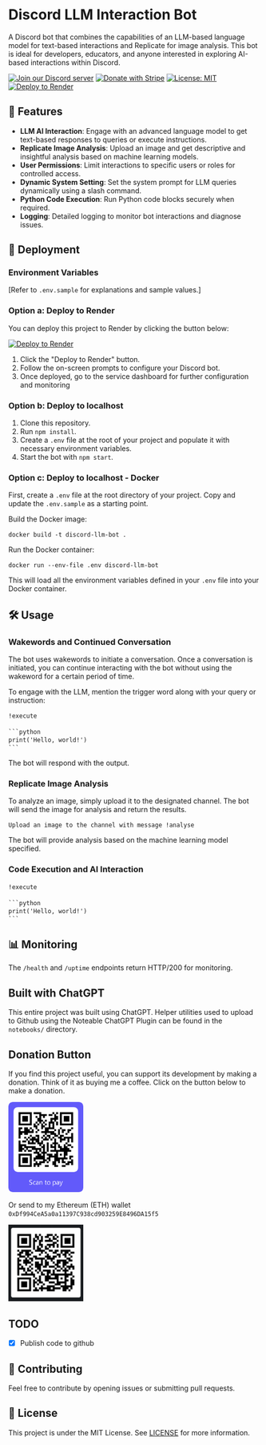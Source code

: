 # Discord LLM Interaction Bot

A Discord bot that combines the capabilities of an LLM-based language model for text-based interactions and Replicate for image analysis. This bot is ideal for developers, educators, and anyone interested in exploring AI-based interactions within Discord.

[![Join our Discord server](https://img.shields.io/badge/Discord-Join%20Server-7289da.svg)](https://discord.com/invite/1111417036963319928)
[![Donate with Stripe](https://img.shields.io/badge/Donate%20with-Stripe-blue.svg)](https://buy.stripe.com/00g14peASeEd7xCcMM)
[![License: MIT](https://img.shields.io/badge/License-MIT-yellow.svg)](https://opensource.org/licenses/MIT) [![Deploy to Render](https://render.com/images/deploy-to-render-button.svg)](https://render.com/deploy?repo=https://github.com/matthewhand/discord-llm-bot)

## 🌟 Features

- **LLM AI Interaction**: Engage with an advanced language model to get text-based responses to queries or execute instructions.
- **Replicate Image Analysis**: Upload an image and get descriptive and insightful analysis based on machine learning models.
- **User Permissions**: Limit interactions to specific users or roles for controlled access.
- **Dynamic System Setting**: Set the system prompt for LLM queries dynamically using a slash command.
- **Python Code Execution**: Run Python code blocks securely when required.
- **Logging**: Detailed logging to monitor bot interactions and diagnose issues.

## 🚀 Deployment

### Environment Variables

[Refer to `.env.sample` for explanations and sample values.]

### Option a: Deploy to Render

You can deploy this project to Render by clicking the button below:

[![Deploy to Render](https://render.com/images/deploy-to-render-button.svg)](https://render.com/deploy?repo=https://github.com/matthewhand/discord-llm-bot)
1. Click the \"Deploy to Render\" button.
2. Follow the on-screen prompts to configure your Discord bot.
3. Once deployed, go to the service dashboard for further configuration and monitoring

### Option b: Deploy to localhost

1. Clone this repository.
2. Run `npm install`.
3. Create a `.env` file at the root of your project and populate it with necessary environment variables.
4. Start the bot with `npm start`.

### Option c: Deploy to localhost - Docker

First, create a `.env` file at the root directory of your project. Copy and update the `.env.sample` as a starting point.

Build the Docker image:

````
docker build -t discord-llm-bot .
````

Run the Docker container:

````
docker run --env-file .env discord-llm-bot
````

This will load all the environment variables defined in your `.env` file into your Docker container.


## 🛠 Usage

### Wakewords and Continued Conversation

The bot uses wakewords to initiate a conversation. Once a conversation is initiated, you can continue interacting with the bot without using the wakeword for a certain period of time.

To engage with the LLM, mention the trigger word along with your query or instruction:

````
!execute

```python
print('Hello, world!')
```
````

The bot will respond with the output.

### Replicate Image Analysis

To analyze an image, simply upload it to the designated channel. The bot will send the image for analysis and return the results.

````
Upload an image to the channel with message !analyse
````

The bot will provide analysis based on the machine learning model specified.

### Code Execution and AI Interaction

````
!execute

```python
print('Hello, world!')
```
````

## 📊 Monitoring

The `/health` and `/uptime` endpoints return HTTP/200 for monitoring.

## Built with ChatGPT

This entire project was built using ChatGPT. Helper utilities used to upload to Github using the Noteable ChatGPT Plugin can be found in the `notebooks/` directory.

## Donation Button

If you find this project useful, you can support its development by making a donation. Think of it as buying me a coffee. Click on the button below to make a donation. 

<img src="https://github.com/matthewhand/stripe-payment/raw/main/qr_00g14peASeEd7xCcMM.png" width="150" />

Or send to my Ethereum (ETH) wallet
`0xDf994CeA5a0a11397C938cd903259E8496DA15f5`

<img src="https://github.com/matthewhand/stripe-payment/raw/main/etherium-qrcode-receive.png" width="150" />

## TODO

- [x] Publish code to github

## 🤝 Contributing

Feel free to contribute by opening issues or submitting pull requests.

## 📝 License

This project is under the MIT License. See [LICENSE](LICENSE) for more information.
